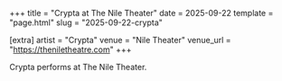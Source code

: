 +++
title = "Crypta at The Nile Theater"
date = 2025-09-22
template = "page.html"
slug = "2025-09-22-crypta"

[extra]
artist = "Crypta"
venue = "Nile Theater"
venue_url = "https://theniletheatre.com"
+++

Crypta performs at The Nile Theater.
